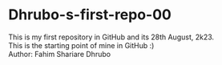 # Dhrubo-s-first-repo-00
This is my first repository in GitHub and its 28th August, 2k23. 
<br> 
This is the starting point of mine in GitHub :) <br>
Author: Fahim Shariare Dhrubo 
